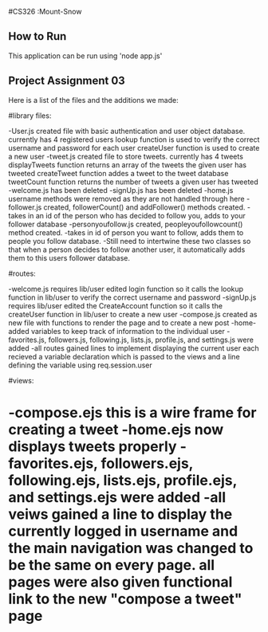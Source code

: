 #CS326 :Mount-Snow

## How to Run
This application can be run using 'node app.js'

## Project Assignment 03
Here is a list of the files and the additions we made:

#library files:

-User.js created file with basic authentication and user object database. currently has 4 registered users
	lookup function is used to verify the correct username and password for each user
	createUser function is used to create a new user
-tweet.js created file to store tweets. currently has 4 tweets
	displayTweets function returns an array of the tweets the given user has tweeted
	createTweet function addes a tweet to the tweet database
	tweetCount function returns the number of tweets a given user has tweeted
-welcome.js has been deleted
-signUp.js has been deleted
-home.js username methods were removed as they are not handled through here
-follower.js created, followerCount() and addFollower() methods created.
	-takes in an id of the person who has decided to follow you, adds to your follower database
-personyoufollow.js created, peopleyoufollowcount() method created.
	-takes in id of person you want to follow, adds them to people you follow database.
-Still need to intertwine these two classes so that when a person decides to follow another user, it automatically
adds them to this users follower database.


#routes:

-welcome.js requires lib/user
  edited login function so it calls the lookup function in lib/user to verify the correct username and password
-signUp.js requires lib/user
  edited the CreateAccount function so it calls the createUser function in lib/user to create a new user
-compose.js created as new file with functions to render the page and to create a new post
-home-added variables to keep track of information to the individual user
-favorites.js, followers.js, following.js, lists.js, profile.js, and settings.js were added
-all routes gained lines to implement displaying the current user
	each recieved a variable declaration which is passed to the views and a line defining the variable using req.session.user
  
  
#views:

-compose.ejs this is a wire frame for creating a tweet
-home.ejs now displays tweets properly
-favorites.ejs, followers.ejs, following.ejs, lists.ejs, profile.ejs, and settings.ejs were added
-all veiws gained a line to display the currently logged in username and the main navigation was changed to be the same on every page. all pages were also given functional link to the new "compose a tweet" page
============
